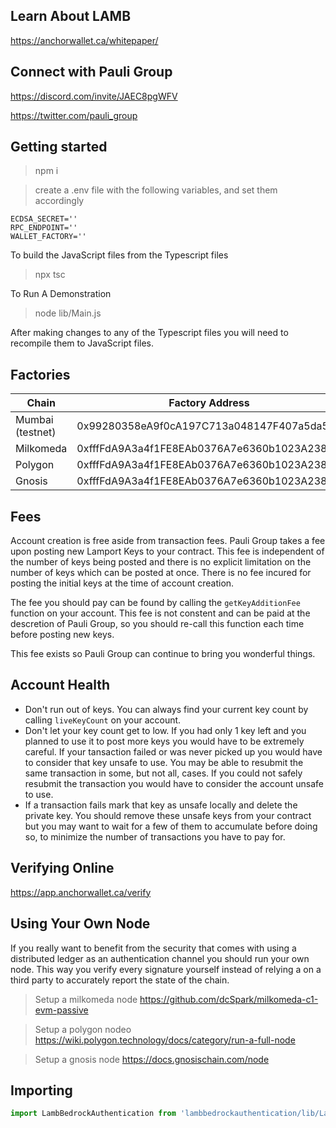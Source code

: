 

## Learn About LAMB

https://anchorwallet.ca/whitepaper/

## Connect with Pauli Group

https://discord.com/invite/JAEC8pgWFV

https://twitter.com/pauli_group


## Getting started

> npm i

> create a .env file with the following variables, and set them accordingly

```
ECDSA_SECRET=''
RPC_ENDPOINT=''
WALLET_FACTORY=''
```

To build the JavaScript files from the Typescript files
> npx tsc 

 To Run A Demonstration

> node lib/Main.js

After making changes to any of the Typescript files you will need to recompile them to JavaScript files. 

## Factories

| Chain  | Factory Address                            | Account Implementation                     | KeyFeeBeacon                               |
|--------|--------------------------------------------|--------------------------------------------|--------------------------------------------|
| Mumbai (testnet) | 0x99280358eA9f0cA197C713a048147F407a5da553 | 0xfC0b49E2f62203b1Ca017EafA9D430488876A8c7 | 0xf548DB31661323558d31C819ffB3322e6449132B |
| Milkomeda | 0xfffFdA9A3a4f1FE8EAb0376A7e6360b1023A2383 | 0x8618697E219834b3AD45f7367534Ba119e99CcCd | 0x07f3ca7949E0Ba92Ee3D28Be57362baEa08d4E00 |
| Polygon   | 0xfffFdA9A3a4f1FE8EAb0376A7e6360b1023A2383 | 0x8618697E219834b3AD45f7367534Ba119e99CcCd | 0x07f3ca7949E0Ba92Ee3D28Be57362baEa08d4E00 |
| Gnosis | 0xfffFdA9A3a4f1FE8EAb0376A7e6360b1023A2383 | 0x8618697E219834b3AD45f7367534Ba119e99CcCd | 0x07f3ca7949E0Ba92Ee3D28Be57362baEa08d4E00 |


## Fees

Account creation is free aside from transaction fees. Pauli Group takes a fee upon posting new Lamport Keys to your contract. This fee is independent of the number of keys being posted and there is no explicit limitation on the number of keys which can be posted at once. There is no fee incured for posting the initial keys at the time of account creation.  

The fee you should pay can be found by calling the `getKeyAdditionFee` function on your account. This fee is not constent and can be paid at the descretion of Pauli Group, so you should re-call this function each time before posting new keys.

This fee exists so Pauli Group can continue to bring you wonderful things. 

## Account Health

- Don't run out of keys. You can always find your current key count by calling `liveKeyCount` on your account. 
- Don't let your key count get to low. If you had only 1 key left and you planned to use it to post more keys you would have to be extremely careful. If your tansaction failed or was never picked up you would have to consider that key unsafe to use. You may be able to resubmit the same transaction in some, but not all, cases. If you could not safely resubmit the transaction you would have to consider the account unsafe to use.
- If a transaction fails mark that key as unsafe locally and delete the private key. You should remove these unsafe keys from your contract but you may want to wait for a few of them to accumulate before doing so, to minimize the number of transactions you have to pay for.

## Verifying Online

https://app.anchorwallet.ca/verify

## Using Your Own Node

If you really want to benefit from the security that comes with using a distributed ledger as an authentication channel you should run your own node. This way you verify every signature yourself instead of relying a on a third party to accurately report the state of the chain.   

> Setup a milkomeda node https://github.com/dcSpark/milkomeda-c1-evm-passive

> Setup a polygon nodeo https://wiki.polygon.technology/docs/category/run-a-full-node 

> Setup a gnosis node https://docs.gnosischain.com/node


## Importing

```javascript
import LambBedrockAuthentication from 'lambbedrockauthentication/lib/LambBedrockAuthentication'
```

